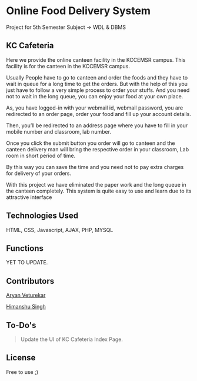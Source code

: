 # Online Food Delivery System
 Project for 5th Semester Subject -> WDL & DBMS

## KC Cafeteria 

Here we provide the online canteen facility in the KCCEMSR campus. This facility is for the canteen in the KCCEMSR campus.

Usually People have to go to canteen and order the foods and they have to wait in queue for a long time to get the orders. But with the help of this you just have to follow a very simple process to order your stuffs. And you need not to wait in the long queue, you can enjoy your food at your own place. 

As, you have logged-in with your webmail id, webmail password, you are redirected to an order page, order your food and fill up your account details.

Then, you’ll be redirected to an address page where you have to fill in your mobile number and classroom, lab number.

Once you click the submit button you order will go to canteen and the canteen delivery man will bring the respective order in your classroom, Lab room in short period of time.
               
By this way you can save the time and you need not to pay extra charges for delivery of your orders.

With this project we have eliminated the paper work and the long queue in the canteen completely. This system is quite easy to use and learn due to its attractive interface


## Technologies Used

HTML, CSS, Javascript, AJAX, PHP, MYSQL

## Functions

YET TO UPDATE.

## Contributors 
[Aryan Veturekar](https://github.com/thedarklord30)

[Himanshu Singh](https://github.com/himanshusiingh)

## To-Do's

> Update the UI of KC Cafeteria Index Page.

## License 

Free to use ;)
